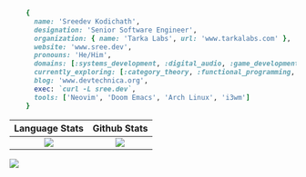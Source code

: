 ```ruby
    {
      name: 'Sreedev Kodichath',
      designation: 'Senior Software Engineer',
      organization: { name: 'Tarka Labs', url: 'www.tarkalabs.com' },
      website: 'www.sree.dev',
      pronouns: 'He/Him',
      domains: [:systems_development, :digital_audio, :game_development, :web_development],
      currently_exploring: [:category_theory, :functional_programming, :lambda_calculus],
      blog: 'www.devtechnica.org',
      exec: `curl -L sree.dev`,
      tools: ['Neovim', 'Doom Emacs', 'Arch Linux', 'i3wm']
    }
```

Language Stats             |  Github Stats
:-------------------------:|:-------------------------:
![](https://github-readme-stats.vercel.app/api/top-langs/?username=sreedevk&hide=javascript,html,erlang,scss,css,QML&langs_count=10&theme=midnight-purple&layout=compact)  | ![](https://github-readme-stats.vercel.app/api?username=sreedevk&theme=midnight-purple&count_private=true&show_icons=true)



![](https://activity-graph.herokuapp.com/graph?username=sreedevk&theme=react-dark)
